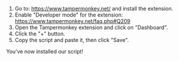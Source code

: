 1. Go to: https://www.tampermonkey.net/ and install the extension.
2. Enable "Developer mode" for the extension: https://www.tampermonkey.net/faq.php#Q209
3. Open the Tampermonkey extension and click on "Dashboard".
4. Click the "+" button.
5. Copy the script and paste it, then click "Save".

You’ve now installed our script!
